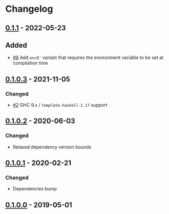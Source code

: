 # Changelog

## [0.1.1] - 2022-05-23

## Added

- [#6](https://github.com/dzhus/th-env/pull/6) Add `envQ'` variant
  that requires the environment variable to be set at compilation time

## [0.1.0.3] - 2021-11-05

### Changed

- [#2](https://github.com/dzhus/th-env/pull/2) GHC 9.x / `template-haskell-2.17` support

## [0.1.0.2] - 2020-06-03

### Changed

- Relaxed dependency version bounds

## [0.1.0.1] - 2020-02-21

### Changed

- Dependencies bump

## [0.1.0.0] - 2019-05-01

[0.1.1]: https://github.com/dzhus/th-env/compare/0.1.0.3...0.1.1
[0.1.0.3]: https://github.com/dzhus/th-env/compare/0.1.0.2...0.1.0.3
[0.1.0.2]: https://github.com/dzhus/th-env/compare/0.1.0.1...0.1.0.2
[0.1.0.1]: https://github.com/dzhus/th-env/compare/0.1.0.0...0.1.0.1
[0.1.0.0]: https://github.com/dzhus/th-env/tree/0.1.0.0
